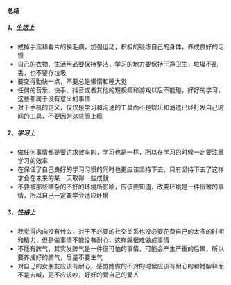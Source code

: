#### 总结

##### 1、生活上

- 戒掉手淫和看片的换毛病，加强运动，积极的锻炼自己的身体，养成良好的习惯
- 自己的衣物、生活用品要保持整洁，学习的地方要保持干净卫生，垃圾不乱丢，也不要存垃圾
- 要变得勤快一点，不要总是懒惰和睡大觉
- 任何的音乐、快手、抖音或者其他的短视频和游戏以后不能碰，好好的学习，这些都属于没有意义的事情
- 对于手机的定义，仅仅是学习和沟通的工具而不是娱乐和消遣已经打发自己时间的工具，不要因为这些而上瘾

##### 2、学习上

- 做任何事情都是要讲求效率的，学习也是一样，所以在学习的时候一定要注重学习的效率
- 在保证了自己良好的学习习惯的同时也更应该坚持下去，只有坚持下去了这样才会在未来的某一天取得一些成就
- 不要被那些嘈杂的不好的环境所影响，应该要知道，改变环境是一件很难的事情，所以自己一定要学会适应环境

##### 3、性格上

- 我觉得内向没有什么，对于不必要的社交关系也没必要花费自己的太多的时间和精力，但是做事情不能没有耐心，这样就很难做成事情
- 不能有脾气，其实发脾气是一件很可怕的事情，可能会产生严重的后果，所以要养成好的脾气，尽量不要生气
- 对自己的女朋友应该有耐心，感觉她做的不对的时候应该有耐心的和她解释而不是去喊，更不应该吵，好好的爱自己的爱人

